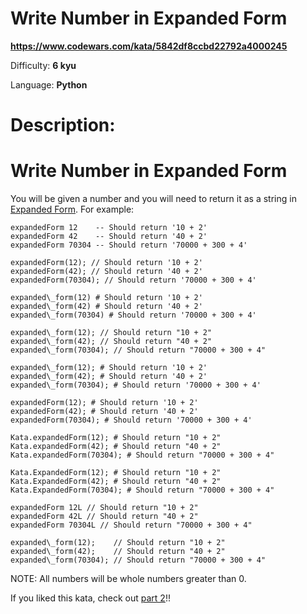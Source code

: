 # Write Number in Expanded Form

**<https://www.codewars.com/kata/5842df8ccbd22792a4000245>**

Difficulty: **6 kyu**

Language: **Python**

# Description:

# Write Number in Expanded Form


You will be given a number and you will need to return it as a string in [Expanded Form](https://www.mathsisfun.com/definitions/expanded-notation.html). For example:



```
expandedForm 12    -- Should return '10 + 2'
expandedForm 42    -- Should return '40 + 2'
expandedForm 70304 -- Should return '70000 + 300 + 4'

```


```
expandedForm(12); // Should return '10 + 2'
expandedForm(42); // Should return '40 + 2'
expandedForm(70304); // Should return '70000 + 300 + 4'

```


```
expanded\_form(12) # Should return '10 + 2'
expanded\_form(42) # Should return '40 + 2'
expanded\_form(70304) # Should return '70000 + 300 + 4'

```


```
expanded\_form(12); // Should return "10 + 2"
expanded\_form(42); // Should return "40 + 2"
expanded\_form(70304); // Should return "70000 + 300 + 4"

```


```
expanded\_form(12); # Should return '10 + 2'
expanded\_form(42); # Should return '40 + 2'
expanded\_form(70304); # Should return '70000 + 300 + 4'

```


```
expandedForm(12); # Should return '10 + 2'
expandedForm(42); # Should return '40 + 2'
expandedForm(70304); # Should return '70000 + 300 + 4'

```


```
Kata.expandedForm(12); # Should return "10 + 2"
Kata.expandedForm(42); # Should return "40 + 2"
Kata.expandedForm(70304); # Should return "70000 + 300 + 4"

```


```
Kata.ExpandedForm(12); # Should return "10 + 2"
Kata.ExpandedForm(42); # Should return "40 + 2"
Kata.ExpandedForm(70304); # Should return "70000 + 300 + 4"

```


```
expandedForm 12L // Should return "10 + 2"
expandedForm 42L // Should return "40 + 2"
expandedForm 70304L // Should return "70000 + 300 + 4"

```


```
expanded\_form(12);    // Should return "10 + 2"
expanded\_form(42);    // Should return "40 + 2"
expanded\_form(70304); // Should return "70000 + 300 + 4"

```

NOTE: All numbers will be whole numbers greater than 0.


If you liked this kata, check out [part 2](https://www.codewars.com/kata/write-number-in-expanded-form-part-2)!!


